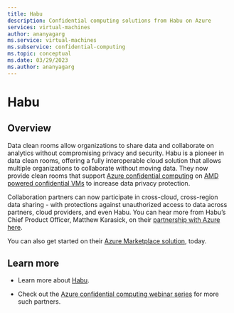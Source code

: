 ```yaml
---
title: Habu
description: Confidential computing solutions from Habu on Azure
services: virtual-machines
author: ananyagarg
ms.service: virtual-machines
ms.subservice: confidential-computing
ms.topic: conceptual
ms.date: 03/29/2023
ms.author: ananyagarg
---
```


# Habu


## Overview

Data clean rooms allow organizations to share data and collaborate on analytics without compromising privacy and security. Habu is a pioneer in data clean rooms, offering a fully interoperable cloud solution that allows multiple organizations to collaborate without moving data. They now provide clean rooms that support [Azure confidential computing](../overview.md) on [AMD powered confidential VMs](../confidential-vm-overview.md) to increase data privacy protection.

Collaboration partners can now participate in cross-cloud, cross-region data sharing - with protections against unauthorized access to data across partners, cloud providers, and even Habu. You can hear more from Habu’s Chief Product Officer, Matthew Karasick, on their [partnership with Azure here](https://build.microsoft.com/en-US/home?source=partnerdetail).

You can also get started on their [Azure Marketplace solution](https://azuremarketplace.microsoft.com/en-us/marketplace/apps/habuinc1663874067667.habu), today.


## Learn more

- Learn more about [Habu](https://habu.com/).

- Check out the [Azure confidential computing webinar series](https://vshow.on24.com/vshow/Azure_Confidential/exhibits/Home) for more such partners.
